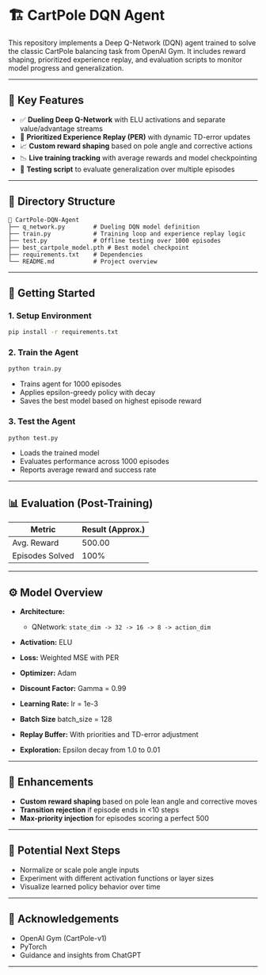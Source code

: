 # 🏗️ CartPole DQN Agent

This repository implements a Deep Q-Network (DQN) agent trained to solve the classic CartPole balancing task from OpenAI Gym. It includes reward shaping, prioritized experience replay, and evaluation scripts to monitor model progress and generalization.

---

## 🧠 Key Features

* ✅ **Dueling Deep Q-Network** with ELU activations and separate value/advantage streams
* 🎯 **Prioritized Experience Replay (PER)** with dynamic TD-error updates
* 📈 **Custom reward shaping** based on pole angle and corrective actions
* 📉 **Live training tracking** with average rewards and model checkpointing
* 🧪 **Testing script** to evaluate generalization over multiple episodes

---

## 📁 Directory Structure

```
📁 CartPole-DQN-Agent
├── q_network.py        # Dueling DQN model definition
├── train.py            # Training loop and experience replay logic
├── test.py             # Offline testing over 1000 episodes
├── best_cartpole_model.pth # Best model checkpoint
├── requirements.txt    # Dependencies
└── README.md           # Project overview
```

---

## 🚀 Getting Started

### 1. Setup Environment

```bash
pip install -r requirements.txt
```

### 2. Train the Agent

```bash
python train.py
```

* Trains agent for 1000 episodes
* Applies epsilon-greedy policy with decay
* Saves the best model based on highest episode reward

### 3. Test the Agent

```bash
python test.py
```

* Loads the trained model
* Evaluates performance across 1000 episodes
* Reports average reward and success rate

---

## 📊 Evaluation (Post-Training)

| Metric          | Result (Approx.) |
| --------------- | ---------------- |
| Avg. Reward     | 500.00           |
| Episodes Solved | 100%             |

---

## ⚙️ Model Overview

* **Architecture:**

  * QNetwork: `state_dim -> 32 -> 16 -> 8 -> action_dim`
* **Activation:** ELU
* **Loss:** Weighted MSE with PER
* **Optimizer:** Adam
* **Discount Factor:** Gamma = 0.99
* **Learning Rate:** lr = 1e-3
* **Batch Size** batch_size = 128
* **Replay Buffer:** With priorities and TD-error adjustment
* **Exploration:** Epsilon decay from 1.0 to 0.01

---

## 🔧 Enhancements

* **Custom reward shaping** based on pole lean angle and corrective moves
* **Transition rejection** if episode ends in <10 steps
* **Max-priority injection** for episodes scoring a perfect 500

---

## 🔮 Potential Next Steps

* Normalize or scale pole angle inputs
* Experiment with different activation functions or layer sizes
* Visualize learned policy behavior over time

---

## 🤝 Acknowledgements

* OpenAI Gym (CartPole-v1)
* PyTorch
* Guidance and insights from ChatGPT

---
